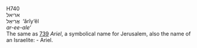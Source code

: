 <body>
  <p>H740<br>  אריאל  <br> אֲרִיאֵל  ‎  ‘ărı̂y‘êl  <br><i>ar-ee-ale‘ </i><br>The same as <a href="h0739.htm">739</a>  <i>Ariel</i>, a symbolical name for Jerusalem, also the name of an Israelite: - Ariel.<br></p>
 </body>